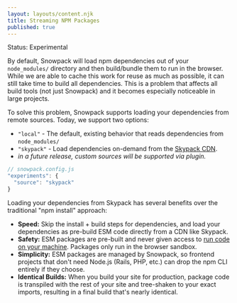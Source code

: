```yaml
---
layout: layouts/content.njk
title: Streaming NPM Packages
published: true
---
```


<div class="notification">
Status: Experimental
</div>

By default, Snowpack will load npm dependencies out of your `node_modules/` directory and then build/bundle them to run in the browser. While we are able to cache this work for reuse as much as possible, it can still take time to build all dependencies. This is a problem that affects all build tools (not just Snowpack) and it becomes especially noticeable in large projects.

To solve this problem, Snowpack supports loading your dependencies from remote sources. Today, we support two options:

- `"local"` - The default, existing behavior that reads dependencies from `node_modules/`
- `"skypack"` - Load dependencies on-demand from the [Skypack CDN](https://skypack.dev/).
- *in a future release, custom sources will be supported via plugin.*

```js
// snowpack.config.js
"experiments": {
  "source": "skypack"
}
```

Loading your dependencies from Skypack has several benefits over the traditional "npm install" approach:

- **Speed:** Skip the install + build steps for dependencies, and load your dependencies as pre-build ESM code directly from a CDN like Skypack.
- **Safety:** ESM packages are pre-built and never given access to [run code on your machine](https://www.usenix.org/system/files/sec19-zimmermann.pdf). Packages only run in the browser sandbox.
- **Simplicity:** ESM packages are managed by Snowpack, so frontend projects that don't need Node.js (Rails, PHP, etc.) can drop the npm CLI entirely if they choose. 
- **Identical Builds:** When you build your site for production, package code is transpiled with the rest of your site and tree-shaken to your exact imports, resulting in a final build that's nearly identical.
